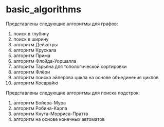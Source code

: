 # basic_algorithms
Представлены следующие алгоритмы для графов:
1) поиск в глубину
2) поиск в ширину
3) алгоритм Дейкстры
4) алгоритм Крускала
5) алгоритм Прима
6) алгоритм Флойда-Уоршалла
7) алгоритм Тарьяна для топологической сортировки
8) алгоритм Флёри
9) алгоритм поиска эйлерова цикла на основе объединения циклов
10) алгоритм Косарайю

Представлены следующие алгоритмы для поиска подстрок:
1) алгоритм Бойера-Мура
2) алгоритм Робина-Карпа
3) алгоритм Кнута-Морриса-Пратта
4) алгоритм на основе конечных автоматов

